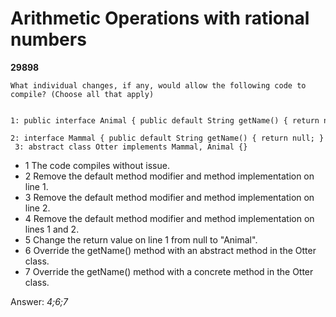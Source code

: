 Arithmetic Operations with rational numbers
===========================================
**29898**
```
What individual changes, if any, would allow the following code to compile? (Choose all that apply) 
 
 1: public interface Animal { public default String getName() { return null; } } 
 2: interface Mammal { public default String getName() { return null; } } 
 3: abstract class Otter implements Mammal, Animal {}
```


- 1 The code compiles without issue.
- 2 Remove the default method modifier and method implementation on line 1.
- 3 Remove the default method modifier and method implementation on line 2.
- 4 Remove the default method modifier and method implementation on lines 1 and 2.
- 5 Change the return value on line 1 from null to "Animal".
- 6 Override the getName() method with an abstract method in the Otter class.
- 7 Override the getName() method with a concrete method in the Otter class.

Answer: *4;6;7*

